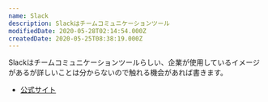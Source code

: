 ```yaml
---
name: Slack
description: Slackはチームコミュニケーションツール
modifiedDate: 2020-05-28T02:14:54.000Z
createdDate: 2020-05-25T08:38:19.000Z
---
```


Slackはチームコミュニケーションツールらしい、企業が使用しているイメージがあるが詳しいことは分からないので触れる機会があれば書きます。

- [公式サイト](https://slack.com/intl/ja-jp/features)
